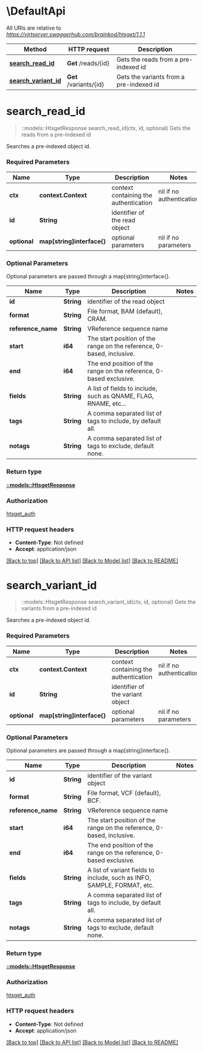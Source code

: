 # \DefaultApi

All URIs are relative to *https://virtserver.swaggerhub.com/brainkod/htsget/1.1.1*

Method | HTTP request | Description
------------- | ------------- | -------------
[**search_read_id**](DefaultApi.md#search_read_id) | **Get** /reads/{id} | Gets the reads from a pre-indexed id
[**search_variant_id**](DefaultApi.md#search_variant_id) | **Get** /variants/{id} | Gets the variants from a pre-indexed id


# **search_read_id**
> ::models::HtsgetResponse search_read_id(ctx, id, optional)
Gets the reads from a pre-indexed id

Searches a pre-indexed object id. 

### Required Parameters

Name | Type | Description  | Notes
------------- | ------------- | ------------- | -------------
 **ctx** | **context.Context** | context containing the authentication | nil if no authentication
  **id** | **String**| identifier of the read object | 
 **optional** | **map[string]interface{}** | optional parameters | nil if no parameters

### Optional Parameters
Optional parameters are passed through a map[string]interface{}.

Name | Type | Description  | Notes
------------- | ------------- | ------------- | -------------
 **id** | **String**| identifier of the read object | 
 **format** | **String**| File format, BAM (default), CRAM. | 
 **reference_name** | **String**| VReference sequence name | 
 **start** | **i64**| The start position of the range on the reference, 0-based, inclusive. | 
 **end** | **i64**| The end position of the range on the reference, 0-based exclusive. | 
 **fields** | **String**| A list of fields to include, such as QNAME, FLAG, RNAME, etc... | 
 **tags** | **String**| A comma separated list of tags to include, by default all. | 
 **notags** | **String**| A comma separated list of tags to exclude, default none. | 

### Return type

[**::models::HtsgetResponse**](htsgetResponse.md)

### Authorization

[htsget_auth](../README.md#htsget_auth)

### HTTP request headers

 - **Content-Type**: Not defined
 - **Accept**: application/json

[[Back to top]](#) [[Back to API list]](../README.md#documentation-for-api-endpoints) [[Back to Model list]](../README.md#documentation-for-models) [[Back to README]](../README.md)

# **search_variant_id**
> ::models::HtsgetResponse search_variant_id(ctx, id, optional)
Gets the variants from a pre-indexed id

Searches a pre-indexed object id. 

### Required Parameters

Name | Type | Description  | Notes
------------- | ------------- | ------------- | -------------
 **ctx** | **context.Context** | context containing the authentication | nil if no authentication
  **id** | **String**| identifier of the variant object | 
 **optional** | **map[string]interface{}** | optional parameters | nil if no parameters

### Optional Parameters
Optional parameters are passed through a map[string]interface{}.

Name | Type | Description  | Notes
------------- | ------------- | ------------- | -------------
 **id** | **String**| identifier of the variant object | 
 **format** | **String**| File format, VCF (default), BCF. | 
 **reference_name** | **String**| VReference sequence name | 
 **start** | **i64**| The start position of the range on the reference, 0-based, inclusive. | 
 **end** | **i64**| The end position of the range on the reference, 0-based exclusive. | 
 **fields** | **String**| A list of variant fields to include, such as INFO, SAMPLE, FORMAT, etc. | 
 **tags** | **String**| A comma separated list of tags to include, by default all. | 
 **notags** | **String**| A comma separated list of tags to exclude, default none. | 

### Return type

[**::models::HtsgetResponse**](htsgetResponse.md)

### Authorization

[htsget_auth](../README.md#htsget_auth)

### HTTP request headers

 - **Content-Type**: Not defined
 - **Accept**: application/json

[[Back to top]](#) [[Back to API list]](../README.md#documentation-for-api-endpoints) [[Back to Model list]](../README.md#documentation-for-models) [[Back to README]](../README.md)

